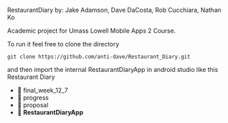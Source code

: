 RestaurantDiary
by: Jake Adamson, Dave DaCosta, Rob Cucchiara, Nathan Ko

Academic project for Umass Lowell Mobile Apps 2 Course. 

To run it feel free to clone the directory 
```git
git clone https://github.com/anti-dave/Restaurant_Diary.git
```

and then import the internal RestaurantDiaryApp in android studio like this 
Restaurant Diary
- :file_folder: final_week_12_7
- :file_folder: progress
- :file_folder: proposal
- :file_folder: **RestaurantDiaryApp**
